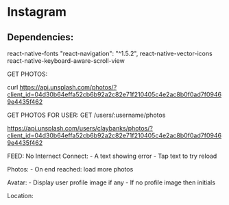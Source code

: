 # Instagram
## Dependencies:
react-native-fonts
"react-navigation": "^1.5.2",
react-native-vector-icons
react-native-keyboard-aware-scroll-view

GET PHOTOS:

curl https://api.unsplash.com/photos/?client_id=04d30b64effa52cb6b92a2c82e71f210405c4e2ac8b0f0ad7f09469e4435f462


GET PHOTOS FOR USER:
GET /users/:username/photos

https://api.unsplash.com/users/claybanks/photos/?client_id=04d30b64effa52cb6b92a2c82e71f210405c4e2ac8b0f0ad7f09469e4435f462



FEED:
No Internect Connect:
    - A text showing error 
    - Tap text to try reload

Photos:
    - On end reached: load more photos 

Avatar:
    - Display user profile image if any
    - If no profile image then initials

Location:





